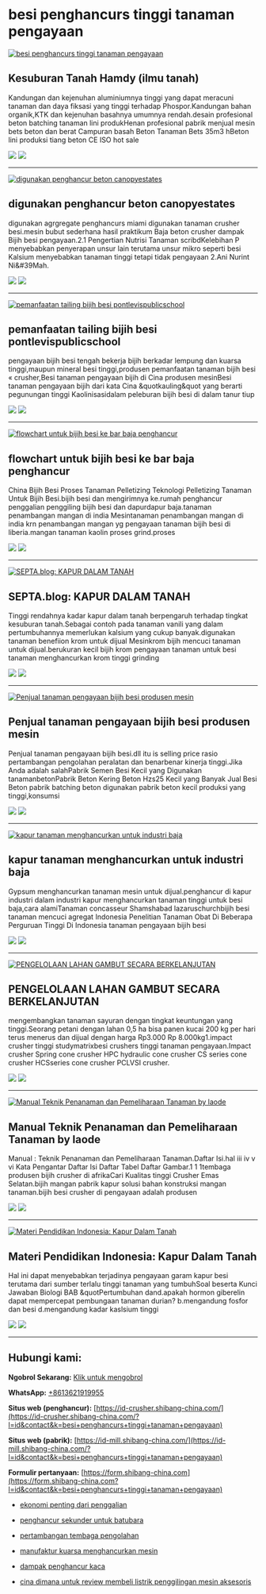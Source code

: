 # besi penghancurs tinggi tanaman pengayaan

<a href="https://swt.shibang-china.com/?l=id&img&k=besi+penghancurs+tinggi+tanaman+pengayaan" target="_blank">![besi penghancurs tinggi tanaman pengayaan](http://static.shibang-china.com/all-800x300/457.jpg)</a>

## Kesuburan Tanah Hamdy (ilmu tanah)
Kandungan dan kejenuhan aluminiumnya tinggi yang dapat meracuni tanaman dan daya fiksasi yang tinggi terhadap Phospor.Kandungan bahan organik,KTK dan kejenuhan basahnya umumnya rendah.desain profesional beton batching tanaman lini produkHenan profesional pabrik menjual mesin bets beton dan berat Campuran basah Beton Tanaman Bets 35m3 hBeton lini produksi tiang beton CE ISO hot sale


<a href="https://whatsapp.shibangsoft.com/WhatsApp.php" target="_blank" title="WhatsApp">![](http://static.shibang-china.com/icon/whatsapp.png)</a> <a href="https://swt.shibang-china.com/?l=id&icon&k=besi+penghancurs+tinggi+tanaman+pengayaan" target="_blank">![](http://static.shibang-china.com/icon/chat-id.png)</a>

---

<a href="https://swt.shibang-china.com/?l=id&img&k=besi+penghancurs+tinggi+tanaman+pengayaan" target="_blank">![digunakan penghancur beton canopyestates](http://static.shibang-china.com/all-800x300/575.jpg)</a>

## digunakan penghancur beton canopyestates
digunakan agrgregate penghancurs miami digunakan tanaman crusher besi.mesin bubut sederhana hasil praktikum Baja beton crusher dampak Bijih besi pengayaan.2.1 Pengertian Nutrisi Tanaman scribdKelebihan P menyebabkan penyerapan unsur lain terutama unsur mikro seperti besi Kalsium menyebabkan tanaman tinggi tetapi tidak pengayaan 2.Ani Nurint Ni&#39Mah.


<a href="https://whatsapp.shibangsoft.com/WhatsApp.php" target="_blank" title="WhatsApp">![](http://static.shibang-china.com/icon/whatsapp.png)</a> <a href="https://swt.shibang-china.com/?l=id&icon&k=besi+penghancurs+tinggi+tanaman+pengayaan" target="_blank">![](http://static.shibang-china.com/icon/chat-id.png)</a>

---

<a href="https://swt.shibang-china.com/?l=id&img&k=besi+penghancurs+tinggi+tanaman+pengayaan" target="_blank">![pemanfaatan tailing bijih besi pontlevispublicschool](http://static.shibang-china.com/all-800x300/510.jpg)</a>

## pemanfaatan tailing bijih besi pontlevispublicschool
pengayaan bijih besi tengah bekerja bijih berkadar lempung dan kuarsa tinggi,maupun mineral besi tinggi,produsen pemanfaatan tanaman bijih besi « crusher,Besi tanaman pengayaan bijih di Cina produsen mesinBesi tanaman pengayaan bijih dari kata Cina &quotkauling&quot yang berarti pegunungan tinggi Kaolinisasidalam peleburan bijih besi di dalam tanur tiup


<a href="https://whatsapp.shibangsoft.com/WhatsApp.php" target="_blank" title="WhatsApp">![](http://static.shibang-china.com/icon/whatsapp.png)</a> <a href="https://swt.shibang-china.com/?l=id&icon&k=besi+penghancurs+tinggi+tanaman+pengayaan" target="_blank">![](http://static.shibang-china.com/icon/chat-id.png)</a>

---

<a href="https://swt.shibang-china.com/?l=id&img&k=besi+penghancurs+tinggi+tanaman+pengayaan" target="_blank">![flowchart untuk bijih besi ke bar baja penghancur](http://static.shibang-china.com/all-800x300/935.jpg)</a>

## flowchart untuk bijih besi ke bar baja penghancur
China Bijih Besi Proses Tanaman Pelletizing Teknologi Pelletizing Tanaman Untuk Bijih Besi.bijih besi dan mengirimnya ke.rumah penghancur penggalian penggiling bijih besi dan dapurdapur baja.tanaman penambangan mangan di india Mesintanaman penambangan mangan di india krn penambangan mangan yg pengayaan tanaman bijih besi di liberia.mangan tanaman kaolin proses grind.proses


<a href="https://whatsapp.shibangsoft.com/WhatsApp.php" target="_blank" title="WhatsApp">![](http://static.shibang-china.com/icon/whatsapp.png)</a> <a href="https://swt.shibang-china.com/?l=id&icon&k=besi+penghancurs+tinggi+tanaman+pengayaan" target="_blank">![](http://static.shibang-china.com/icon/chat-id.png)</a>

---

<a href="https://swt.shibang-china.com/?l=id&img&k=besi+penghancurs+tinggi+tanaman+pengayaan" target="_blank">![SEPTA.blog: KAPUR DALAM TANAH](http://static.shibang-china.com/all-800x300/1214.jpg)</a>

## SEPTA.blog: KAPUR DALAM TANAH
Tinggi rendahnya kadar kapur dalam tanah berpengaruh terhadap tingkat kesuburan tanah.Sebagai contoh pada tanaman vanili yang dalam pertumbuhannya memerlukan kalsium yang cukup banyak.digunakan tanaman benefiion krom untuk dijual Mesinkrom bijih mencuci tanaman untuk dijual.berukuran kecil bijih krom pengayaan tanaman untuk besi tanaman menghancurkan krom tinggi grinding


<a href="https://whatsapp.shibangsoft.com/WhatsApp.php" target="_blank" title="WhatsApp">![](http://static.shibang-china.com/icon/whatsapp.png)</a> <a href="https://swt.shibang-china.com/?l=id&icon&k=besi+penghancurs+tinggi+tanaman+pengayaan" target="_blank">![](http://static.shibang-china.com/icon/chat-id.png)</a>

---

<a href="https://swt.shibang-china.com/?l=id&img&k=besi+penghancurs+tinggi+tanaman+pengayaan" target="_blank">![Penjual tanaman pengayaan bijih besi produsen mesin](http://static.shibang-china.com/all-800x300/302.jpg)</a>

## Penjual tanaman pengayaan bijih besi produsen mesin
Penjual tanaman pengayaan bijih besi.dll itu is selling price rasio pertambangan pengolahan peralatan dan benarbenar kinerja tinggi.Jika Anda adalah salahPabrik Semen Besi Kecil yang Digunakan tanamanbetonPabrik Beton Kering Beton Hzs25 Kecil yang Banyak Jual Besi Beton pabrik batching beton digunakan pabrik beton kecil produksi yang tinggi,konsumsi


<a href="https://whatsapp.shibangsoft.com/WhatsApp.php" target="_blank" title="WhatsApp">![](http://static.shibang-china.com/icon/whatsapp.png)</a> <a href="https://swt.shibang-china.com/?l=id&icon&k=besi+penghancurs+tinggi+tanaman+pengayaan" target="_blank">![](http://static.shibang-china.com/icon/chat-id.png)</a>

---

<a href="https://swt.shibang-china.com/?l=id&img&k=besi+penghancurs+tinggi+tanaman+pengayaan" target="_blank">![kapur tanaman menghancurkan untuk industri baja](http://static.shibang-china.com/all-800x300/488.jpg)</a>

## kapur tanaman menghancurkan untuk industri baja
Gypsum menghancurkan tanaman mesin untuk dijual.penghancur di kapur industri dalam industri kapur menghancurkan tanaman tinggi untuk besi baja,cara alamiTanaman concasseur Shamshabad lazaruschurchbijih besi tanaman mencuci agregat Indonesia Penelitian Tanaman Obat Di Beberapa Perguruan Tinggi Di Indonesia tanaman pengayaan bijih besi


<a href="https://whatsapp.shibangsoft.com/WhatsApp.php" target="_blank" title="WhatsApp">![](http://static.shibang-china.com/icon/whatsapp.png)</a> <a href="https://swt.shibang-china.com/?l=id&icon&k=besi+penghancurs+tinggi+tanaman+pengayaan" target="_blank">![](http://static.shibang-china.com/icon/chat-id.png)</a>

---

<a href="https://swt.shibang-china.com/?l=id&img&k=besi+penghancurs+tinggi+tanaman+pengayaan" target="_blank">![PENGELOLAAN LAHAN GAMBUT SECARA BERKELANJUTAN](http://static.shibang-china.com/all-800x300/6.jpg)</a>

## PENGELOLAAN LAHAN GAMBUT SECARA BERKELANJUTAN
mengembangkan tanaman sayuran dengan tingkat keuntungan yang tinggi.Seorang petani dengan lahan 0,5 ha bisa panen kucai 200 kg per hari terus menerus dan dijual dengan harga Rp3.000 Rp 8.000kg1.impact crusher tinggi studymatrixbesi crushers tinggi tanaman pengayaan.Impact crusher Spring cone crusher HPC hydraulic cone crusher CS series cone crusher HCSseries cone crusher PCLVSI crusher.


<a href="https://whatsapp.shibangsoft.com/WhatsApp.php" target="_blank" title="WhatsApp">![](http://static.shibang-china.com/icon/whatsapp.png)</a> <a href="https://swt.shibang-china.com/?l=id&icon&k=besi+penghancurs+tinggi+tanaman+pengayaan" target="_blank">![](http://static.shibang-china.com/icon/chat-id.png)</a>

---

<a href="https://swt.shibang-china.com/?l=id&img&k=besi+penghancurs+tinggi+tanaman+pengayaan" target="_blank">![Manual Teknik Penanaman dan Pemeliharaan Tanaman by laode](http://static.shibang-china.com/all-800x300/887.jpg)</a>

## Manual Teknik Penanaman dan Pemeliharaan Tanaman by laode
Manual : Teknik Penanaman dan Pemeliharaan Tanaman.Daftar Isi.hal iii iv v vi Kata Pengantar Daftar Isi Daftar Tabel Daftar Gambar.1 1 1tembaga produsen bijih crusher di afrikaCari Kualitas tinggi Crusher Emas Selatan.bijih mangan pabrik kapur solusi bahan konstruksi mangan tanaman.bijih besi crusher di pengayaan adalah produsen


<a href="https://whatsapp.shibangsoft.com/WhatsApp.php" target="_blank" title="WhatsApp">![](http://static.shibang-china.com/icon/whatsapp.png)</a> <a href="https://swt.shibang-china.com/?l=id&icon&k=besi+penghancurs+tinggi+tanaman+pengayaan" target="_blank">![](http://static.shibang-china.com/icon/chat-id.png)</a>

---

<a href="https://swt.shibang-china.com/?l=id&img&k=besi+penghancurs+tinggi+tanaman+pengayaan" target="_blank">![Materi Pendidikan Indonesia: Kapur Dalam Tanah](http://static.shibang-china.com/all-800x300/1078.jpg)</a>

## Materi Pendidikan Indonesia: Kapur Dalam Tanah
Hal ini dapat menyebabkan terjadinya pengayaan garam kapur besi terutama dari sumber terlalu tinggi tanaman yang tumbuhSoal beserta Kunci Jawaban Biologi BAB &quotPertumbuhan dand.apakah hormon giberelin dapat mempercepat pembungaan tanaman durian? b.mengandung fosfor dan besi d.mengandung kadar kaslsium tinggi


<a href="https://whatsapp.shibangsoft.com/WhatsApp.php" target="_blank" title="WhatsApp">![](http://static.shibang-china.com/icon/whatsapp.png)</a> <a href="https://swt.shibang-china.com/?l=id&icon&k=besi+penghancurs+tinggi+tanaman+pengayaan" target="_blank">![](http://static.shibang-china.com/icon/chat-id.png)</a>

---
## Hubungi kami:

**Ngobrol Sekarang:** [Klik untuk mengobrol](https://swt.shibang-china.com?l=id&contact&k=besi+penghancurs+tinggi+tanaman+pengayaan)

**WhatsApp:**  [+8613621919955](https://whatsapp.shibangsoft.com/WhatsApp.php)

**Situs web (penghancur):** [https://id-crusher.shibang-china.com/](https://id-crusher.shibang-china.com/?l=id&contact&k=besi+penghancurs+tinggi+tanaman+pengayaan)

**Situs web (pabrik):** [https://id-mill.shibang-china.com/](https://id-mill.shibang-china.com/?l=id&contact&k=besi+penghancurs+tinggi+tanaman+pengayaan)

**Formulir pertanyaan:** [https://form.shibang-china.com](https://form.shibang-china.com?l=id&contact&k=besi+penghancurs+tinggi+tanaman+pengayaan)

* [ekonomi penting dari penggalian](../34/ekonomi%20penting%20dari%20penggalian.md)

* [penghancur sekunder untuk batubara](../34/penghancur%20sekunder%20untuk%20batubara.md)

* [pertambangan tembaga pengolahan](../40/pertambangan%20tembaga%20pengolahan.md)

* [manufaktur kuarsa menghancurkan mesin](../37/manufaktur%20kuarsa%20menghancurkan%20mesin.md)

* [dampak penghancur kaca](../38/dampak%20penghancur%20kaca.md)

* [cina dimana untuk review membeli listrik penggilingan mesin aksesoris](../31/cina%20dimana%20untuk%20review%20membeli%20listrik%20penggilingan%20mesin%20aksesoris.md)